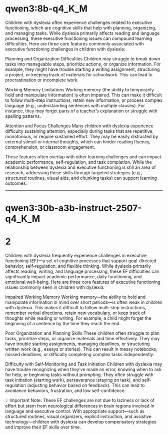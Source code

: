 # qwen3:8b-q4_K_M
Children with dyslexia often experience challenges related to executive functioning, which are cognitive skills that help with planning, organizing, and managing tasks. While dyslexia primarily affects reading and language processing, these executive functioning issues can compound learning difficulties. Here are three core features commonly associated with executive functioning challenges in children with dyslexia:

Planning and Organization Difficulties
Children may struggle to break down tasks into manageable steps, prioritize actions, or organize information. For example, they might have trouble starting a writing assignment, structuring a project, or keeping track of materials for schoolwork. This can lead to procrastination or incomplete work.

Working Memory Limitations
Working memory (the ability to temporarily hold and manipulate information) is often impaired. This can make it difficult to follow multi-step instructions, retain new information, or process complex language (e.g., understanding sentences with multiple clauses). For instance, they may forget parts of a teacher’s explanation or struggle with spelling patterns.

Attention and Focus Challenges
Many children with dyslexia experience difficulty sustaining attention, especially during tasks that are repetitive, monotonous, or require sustained effort. They may be easily distracted by external stimuli or internal thoughts, which can hinder reading fluency, comprehension, or classroom engagement.

These features often overlap with other learning challenges and can impact academic performance, self-regulation, and task completion. While the relationship between dyslexia and executive functioning is still an area of research, addressing these skills through targeted strategies (e.g., structured routines, visual aids, and chunking tasks) can support learning outcomes.

---

# qwen3:30b-a3b-instruct-2507-q4_K_M

# 2

Children with dyslexia frequently experience challenges in executive functioning (EF)—a set of cognitive processes that support goal-directed behavior, self-regulation, and flexible thinking. While dyslexia primarily affects reading, writing, and language processing, these EF difficulties can significantly impact academic performance, daily functioning, and emotional well-being. Here are three core features of executive functioning issues commonly seen in children with dyslexia:

Impaired Working Memory
Working memory—the ability to hold and manipulate information in mind over short periods—is often weak in children with dyslexia. This makes it difficult to follow multi-step instructions, remember verbal directions, retain new vocabulary, or keep track of thoughts while reading or writing. For example, a child might forget the beginning of a sentence by the time they reach the end.

Poor Organization and Planning Skills
These children often struggle to plan tasks, prioritize steps, or organize materials and time effectively. They may have trouble starting assignments, managing deadlines, or structuring written work (e.g., essays or stories). This can result in messy notebooks, missed deadlines, or difficulty completing complex tasks independently.

Difficulty with Self-Monitoring and Task Initiation
Children with dyslexia may have trouble recognizing when they’ve made an error, knowing when to ask for help, or beginning tasks without prompting. They often struggle with task initiation (starting work), perseverance (staying on task), and self-regulation (adjusting behavior based on feedback). This can lead to avoidance behaviors, frustration, and low self-confidence.

💡 Important Note: These EF challenges are not due to laziness or lack of effort but stem from neurological differences in brain regions involved in language and executive control. With appropriate support—such as structured routines, visual organizers, explicit instruction, and assistive technology—children with dyslexia can develop compensatory strategies and improve their EF skills over time.

